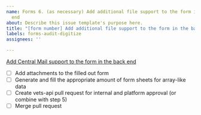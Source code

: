 ```yaml
---
name: Forms 6. (as necessary) Add additional file support to the form in the back
  end
about: Describe this issue template's purpose here.
title: "[form number] Add additional file support to the form in the back end"
labels: forms-audit-digitize
assignees: ''

---
```


[Add Central Mail support to the form in the back end](https://vfs.atlassian.net/wiki/spaces/VFT/pages/2492334104/Form+digitization+development+guide#(As-necessary)-Step-6-(back-end)%3A-Configure-additional-attachments-or-considerations-for-the-form-that-submits-to-Central-Mail)
- [ ] Add attachments to the filled out form
- [ ] Generate and fill the appropriate amount of form sheets for array-like data
- [ ] Create vets-api pull request for internal and platform approval (or combine with step 5)
- [ ] Merge pull request
